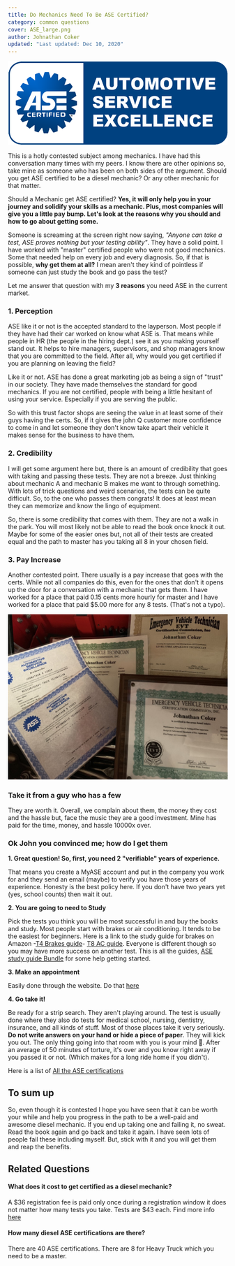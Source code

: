 ```yaml
---
title: Do Mechanics Need To Be ASE Certified?
category: common questions
cover: ASE_large.png
author: Johnathan Coker
updated: "Last updated: Dec 10, 2020"
---
```


![test](./ASE_large.png)

This is a hotly contested subject among mechanics. I have had this conversation many times with my peers. I know there are other opinions so, take mine as someone who has been on both sides of the argument. Should you get ASE certified to be a diesel mechanic? Or any other mechanic for that matter.

Should a Mechanic get ASE certified? **Yes, it will only help you in your journey and solidify your skills as a mechanic. Plus, most companies will give you a little pay bump. Let's look at the reasons why you should and how to go about getting some.**

Someone is screaming at the screen right now saying, _"Anyone can take a test, ASE proves nothing but your testing ability"_. They have a solid point. I have worked with "master" certified people who were not good mechanics. Some that needed help on every job and every diagnosis. So, if that is possible, **why get them at all?** I mean aren't they kind of pointless if someone can just study the book and go pass the test?

Let me answer that question with my **3 reasons** you need ASE in the current market.

### 1. Perception

ASE like it or not is the accepted standard to the layperson. Most people if they have had their car worked on know what ASE is. That means while people in HR (the people in the hiring dept.) see it as you making yourself stand out. It helps to hire managers, supervisors, and shop managers know that you are committed to the field. After all, why would you get certified if you are planning on leaving the field?

Like it or not. ASE has done a great marketing job as being a sign of "trust" in our society. They have made themselves the standard for good mechanics. If you are not certified, people with being a little hesitant of using your service. Especially if you are serving the public.

So with this trust factor shops are seeing the value in at least some of their guys having the certs. So, if it gives the john Q customer more confidence to come in and let someone they don't know take apart their vehicle it makes sense for the business to have them.

### 2. Credibility

I will get some argument here but, there is an amount of credibility that goes with taking and passing these tests. They are not a breeze. Just thinking about mechanic A and mechanic B makes me want to through something. With lots of trick questions and weird scenarios, the tests can be quite difficult. So, to the one who passes them congrats! It does at least mean they can memorize and know the lingo of equipment.

So, there is some credibility that comes with them. They are not a walk in the park. You will most likely not be able to read the book once knock it out. Maybe for some of the easier ones but, not all of their tests are created equal and the path to master has you taking all 8 in your chosen field.

### 3. Pay Increase

Another contested point. There usually is a pay increase that goes with the certs. While not all companies do this, even for the ones that don't it opens up the door for a conversation with a mechanic that gets them. I have worked for a place that paid 0.15 cents more hourly for master and I have worked for a place that paid $5.00 more for any 8 tests. (That's not a typo).

![certs](./bK4QowI7TwC5FK4qnGPbvQ_thumb_1.jpg)

### Take it from a guy who has a few

They are worth it. Overall, we complain about them, the money they cost and the hassle but, face the music they are a good investment. Mine has paid for the time, money, and hassle 10000x over.

### Ok John you convinced me; how do I get them

**1. Great question! So, first, you need 2 "verifiable" years of experience.**

That means you create a MyASE account and put in the company you work for and they send an email (maybe) to verify you have those years of experience. Honesty is the best policy here. If you don't have two years yet (yes, school counts) then wait it out.

**2. You are going to need to Study**

Pick the tests you think you will be most successful in and buy the books and study. Most people start with brakes or air conditioning. It tends to be the easiest for beginners. Here is a link to the study guide for brakes on Amazon -[T4 Brakes guide](https://amzn.to/32cYgaT)- [T8 AC guide](https://amzn.to/2NEIJvd). Everyone is different though so you may have more success on another test. This is all the guides, [ASE study guide Bundle](https://amzn.to/36t6rmH) for some help getting started.

**3. Make an appointment**

Easily done through the website. Do that [here](https://www.ase.com/Tests/ASE-Certification-Tests/Register-Now.aspx)

**4. Go take it!**

Be ready for a strip search. They aren't playing around. The test is usually done where they also do tests for medical school, nursing, dentistry, insurance, and all kinds of stuff. Most of those places take it very seriously. **Do not write answers on your hand or hide a piece of paper**. They will kick you out. The only thing going into that room with you is your mind 🧠. After an average of 50 minutes of torture, it's over and you know right away if you passed it or not. (Which makes for a long ride home if you didn't).

Here is a list of [All the ASE certifications](https://www.ase.com/About-ASE/Statistics.aspx)

## To sum up

So, even though it is contested I hope you have seen that it can be worth your while and help you progress in the path to be a well-paid and awesome diesel mechanic. If you end up taking one and failing it, no sweat. Read the book again and go back and take it again. I have seen lots of people fail these including myself. But, stick with it and you will get them and reap the benefits.

## Related Questions

#### What does it cost to get certified as a diesel mechanic?

A $36 registration fee is paid only once during a registration window it does not matter how many tests you take. Tests are $43 each. Find more info [here](https://www.ase.com/Tests/ASE-Certification-Tests/Register-Now.aspx)

#### How many diesel ASE certifications are there?

There are 40 ASE certifications. There are 8 for Heavy Truck which you need to be a master.
